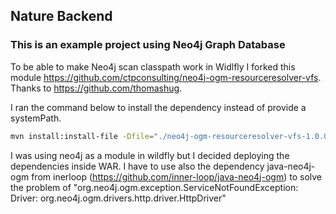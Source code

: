 ## Nature Backend

### This is an example project using Neo4j Graph Database

To be able to make Neo4j scan classpath work in Widlfly I forked this module https://github.com/ctpconsulting/neo4j-ogm-resourceresolver-vfs.
Thanks to https://github.com/thomashug.

I ran the command below to install the dependency instead of provide a systemPath.
```bash
mvn install:install-file -Dfile="./neo4j-ogm-resourceresolver-vfs-1.0.0-SNAPSHOT.jar" -DgroupId=com.ctp.neo4j -DartifactId=neo4j-ogm-resourceresolver-vfs -Dversion=1.0.0-SNAPSHOT -Dpackaging=jar
```

I was using neo4j as a module in wildfly but I decided deploying the dependencies inside WAR.
I have to use also the dependency java-neo4j-ogm from inerloop (https://github.com/inner-loop/java-neo4j-ogm) to solve the problem of "org.neo4j.ogm.exception.ServiceNotFoundException: Driver: org.neo4j.ogm.drivers.http.driver.HttpDriver"
